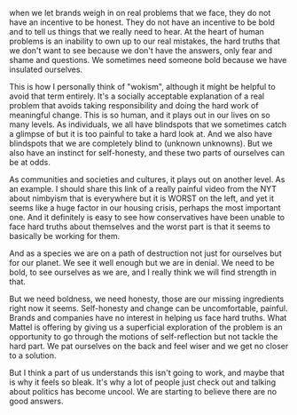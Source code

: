 when we let brands weigh in on real problems that we face, they do not have an incentive to be honest. They do not have an incentive to be bold and to tell us things that we really need to hear. At the heart of human problems is an inability to own up to our real mistakes, the hard truths that we don't want to see because we don't have the answers, only fear and shame and questions. We sometimes need someone bold because we have insulated ourselves. 

This is how I personally think of "wokism", although it might be helpful to avoid that term entirely. It's a socially acceptable explanation of a real problem that avoids taking responsibility and doing the hard work of meaningful change. This is so human, and it plays out in our lives on so many levels. As individuals, we all have blindspots that we sometimes catch a glimpse of but it is too painful to take a hard look at. And we also have blindspots that we are completely blind to (unknown unknowns). But we also have an instinct for self-honesty, and these two parts of ourselves can be at odds.

As communities and societies and cultures, it plays out on another level. As an example. I should share this link of a really painful video from the NYT about nimbyism that is everywhere but it is WORST on the left, and yet it seems like a huge factor in our housing crisis, perhaps the most important one. And it definitely is easy to see how conservatives have been unable to face hard truths about themselves and the worst part is that it seems to basically be working for them. 

And as a species we are on a path of destruction not just for ourselves but for our planet. We see it well enough but we are in denial. We need to be bold, to see ourselves as we are, and I really think we will find strength in that. 

But we need boldness, we need honesty, those are our missing ingredients right now it seems. Self-honesty and change can be uncomfortable, painful. Brands and companies have no interest in helping us face hard truths. What Mattel is offering by giving us a superficial exploration of the problem is an opportunity to go through the motions of self-reflection but not tackle the hard part. We pat ourselves on the back and feel wiser and we get no closer to a solution.

But I think a part of us understands this isn't going to work, and maybe that is why it feels so bleak. It's why a lot of people just check out and talking about politics has become uncool. We are starting to believe there are no good answers. 
